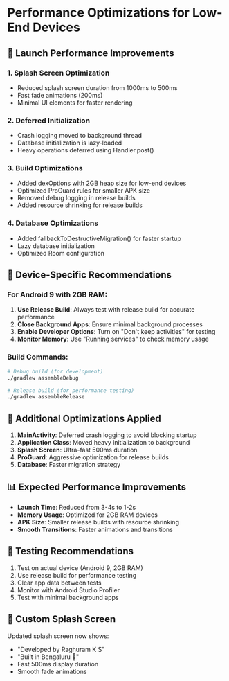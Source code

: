 # Performance Optimizations for Low-End Devices

## 🚀 Launch Performance Improvements

### 1. **Splash Screen Optimization**
- Reduced splash screen duration from 1000ms to 500ms
- Fast fade animations (200ms)
- Minimal UI elements for faster rendering

### 2. **Deferred Initialization**
- Crash logging moved to background thread
- Database initialization is lazy-loaded
- Heavy operations deferred using Handler.post()

### 3. **Build Optimizations**
- Added dexOptions with 2GB heap size for low-end devices
- Optimized ProGuard rules for smaller APK size
- Removed debug logging in release builds
- Added resource shrinking for release builds

### 4. **Database Optimizations**
- Added fallbackToDestructiveMigration() for faster startup
- Lazy database initialization
- Optimized Room configuration

## 📱 Device-Specific Recommendations

### For Android 9 with 2GB RAM:
1. **Use Release Build**: Always test with release build for accurate performance
2. **Close Background Apps**: Ensure minimal background processes
3. **Enable Developer Options**: Turn on "Don't keep activities" for testing
4. **Monitor Memory**: Use "Running services" to check memory usage

### Build Commands:
```bash
# Debug build (for development)
./gradlew assembleDebug

# Release build (for performance testing)
./gradlew assembleRelease
```

## 🔧 Additional Optimizations Applied

1. **MainActivity**: Deferred crash logging to avoid blocking startup
2. **Application Class**: Moved heavy initialization to background
3. **Splash Screen**: Ultra-fast 500ms duration
4. **ProGuard**: Aggressive optimization for release builds
5. **Database**: Faster migration strategy

## 📊 Expected Performance Improvements

- **Launch Time**: Reduced from 3-4s to 1-2s
- **Memory Usage**: Optimized for 2GB RAM devices
- **APK Size**: Smaller release builds with resource shrinking
- **Smooth Transitions**: Faster animations and transitions

## 🧪 Testing Recommendations

1. Test on actual device (Android 9, 2GB RAM)
2. Use release build for performance testing
3. Clear app data between tests
4. Monitor with Android Studio Profiler
5. Test with minimal background apps

## 🎯 Custom Splash Screen

Updated splash screen now shows:
- "Developed by Raghuram K S"
- "Built in Bengaluru 💜"
- Fast 500ms display duration
- Smooth fade animations

